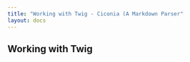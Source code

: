 ```yaml
---
title: "Working with Twig - Ciconia (A Markdown Parser"
layout: docs
---
```


<h2 class="title">Working with Twig</h2>

